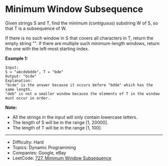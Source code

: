 # Minimum Window Subsequence

Given strings S and T, find the minimum (contiguous) substring W of S, so that T is a subsequence of W.

If there is no such window in S that covers all characters in T, return the empty string "". If there are multiple such minimum-length windows, return the one with the left-most starting index.

**Example 1:**
```
Input: 
S = "abcdebdde", T = "bde"
Output: "bcde"
Explanation: 
"bcde" is the answer because it occurs before "bdde" which has the same length.
"deb" is not a smaller window because the elements of T in the window must occur in order.
```

**Note:**

* All the strings in the input will only contain lowercase letters.
* The length of S will be in the range [1, 20000].
* The length of T will be in the range [1, 100].

---

* Difficulty: Hard
* Topics: Dynamic Programming
* Companies: Google, eBay
* LeetCode: [727. Minimum Window Subsequence](https://leetcode.com/problems/minimum-window-subsequence/description/)
